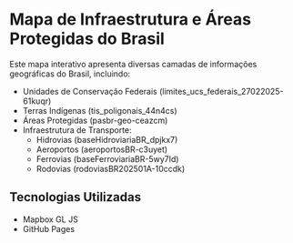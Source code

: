 # Mapa de Infraestrutura e Áreas Protegidas do Brasil

Este mapa interativo apresenta diversas camadas de informações geográficas do Brasil, incluindo:

- Unidades de Conservação Federais (limites_ucs_federais_27022025-61kuqr)
- Terras Indígenas (tis_poligonais_44n4cs)
- Áreas Protegidas (pasbr-geo-ceazcm)
- Infraestrutura de Transporte:
  - Hidrovias (baseHidroviariaBR_dpjkx7)
  - Aeroportos (aeroportosBR-c3uyet)
  - Ferrovias (baseFerroviariaBR-5wy7Id)
  - Rodovias (rodoviasBR202501A-10ccdk)

## Tecnologias Utilizadas

- Mapbox GL JS
- GitHub Pages
